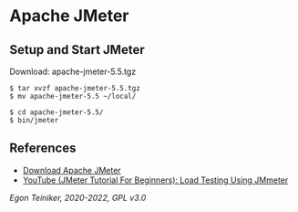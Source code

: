 # Apache JMeter

## Setup and Start JMeter

Download: apache-jmeter-5.5.tgz

```
$ tar xvzf apache-jmeter-5.5.tgz
$ mv apache-jmeter-5.5 ~/local/

$ cd apache-jmeter-5.5/
$ bin/jmeter
```

## References
* [Download Apache JMeter](https://jmeter.apache.org/download_jmeter.cgi) 
* [YouTube (JMeter Tutorial For Beginners): Load Testing Using JMmeter](https://youtu.be/NTyY8wKSvik)

*Egon Teiniker, 2020-2022, GPL v3.0*
